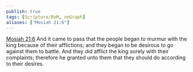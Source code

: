 ```yaml
---
publish: true
tags: [Scripture/BoM, noGraph]
aliases: ["Mosiah 21:6"]
---
```

[Mosiah 21:6](https://churchofjesuschrist.org/study/scriptures/bofm/mosiah/21?lang=eng&id=p6#p6) And it came to pass that the people began to murmur with the king because of their afflictions; and they began to be desirous to go against them to battle. And they did afflict the king sorely with their complaints; therefore he granted unto them that they should do according to their desires.
